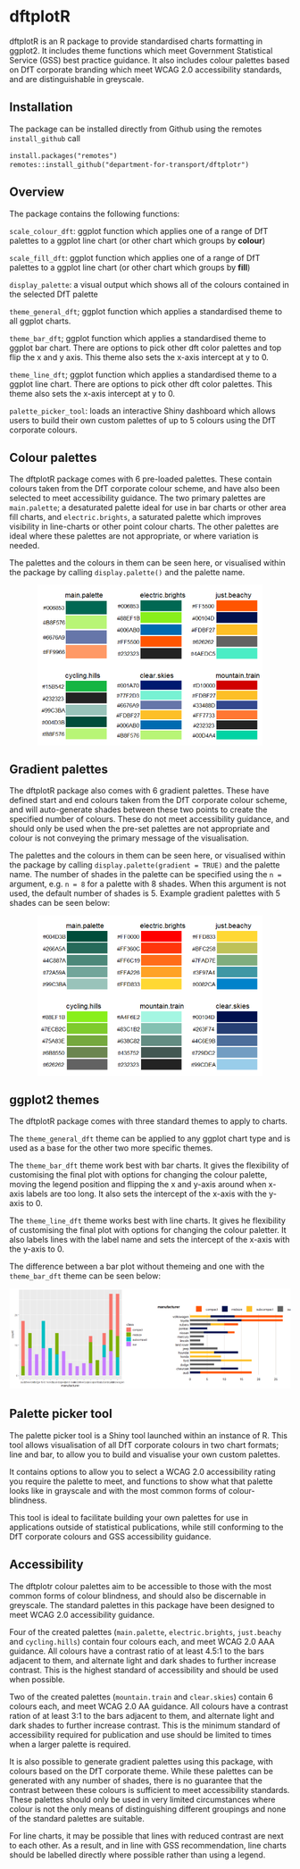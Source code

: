 
# dftplotR

dftplotR is an R package to provide standardised charts formatting in ggplot2. It includes theme functions which meet Government Statistical Service (GSS) best practice guidance. It also includes colour palettes based on DfT corporate branding which meet WCAG 2.0 accessibility standards, and are distinguishable in greyscale.

## Installation

The package can be installed directly from Github using the remotes `install_github` call

    install.packages("remotes")
    remotes::install_github("department-for-transport/dftplotr")

## Overview

The package contains the following functions:

`scale_colour_dft`: ggplot function which applies one of a range of DfT palettes to a ggplot line chart (or other chart which groups by **colour**)

`scale_fill_dft`: ggplot function which applies one of a range of DfT palettes to a ggplot line chart (or other chart which groups by **fill**)

`display_palette`: a visual output which shows all of the colours contained in the selected DfT palette

`theme_general_dft`; ggplot function which applies a standardised theme to all ggplot charts.

`theme_bar_dft`; ggplot function which applies a standardised theme to ggplot bar chart. There are options to pick other dft color palettes and top flip the x and y axis. This theme also sets the x-axis intercept at y to 0.

`theme_line_dft`; ggplot function which applies a standardised theme to a ggplot line chart. There are options to pick other dft color palettes. This theme also sets the x-axis intercept at y to 0.

`palette_picker_tool`: loads an interactive Shiny dashboard which allows users to build their own custom palettes of up to 5 colours using the DfT corporate colours.

## Colour palettes

The dftplotR package comes with 6 pre-loaded palettes. These contain colours taken from the DfT corporate colour scheme, and have also been selected to meet accessibility guidance. The two primary palettes are `main.palette`; a desaturated palette ideal for use in bar charts or other area fill charts, and `electric.brights`, a saturated palette which improves visibility in line-charts or other point colour charts. The other palettes are ideal where these palettes are not appropriate, or where variation is needed.

The palettes and the colours in them can be seen here, or visualised within the package by calling `display.palette()` and the palette name.

<img src="README_files/figure-markdown_github/unnamed-chunk-1-1.png" width="80%" style="display: block; margin: auto;" />

## Gradient palettes

The dftplotR package also comes with 6 gradient palettes. These have defined start and end colours taken from the DfT corporate colour scheme, and will auto-generate shades between these two points to create the specified number of colours. These do not meet accessibility guidance, and should only be used when the pre-set palettes are not appropriate and colour is not conveying the primary message of the visualisation.

The palettes and the colours in them can be seen here, or visualised within the package by calling `display.palette(gradient = TRUE)` and the palette name. The number of shades in the palette can be specified using the `n =` argument, e.g. `n = 8` for a palette with 8 shades. When this argument is not used, the default number of shades is 5. Example gradient palettes with 5 shades can be seen below:

<img src="README_files/figure-markdown_github/unnamed-chunk-2-1.png" width="80%" style="display: block; margin: auto;" />

## ggplot2 themes

The dftplotR package comes with three standard themes to apply to charts.

The `theme_general_dft` theme can be applied to any ggplot chart type and is used as a base for the other two more specific themes.

The `theme_bar_dft` theme work best with bar charts. It gives the flexibility of customising the final plot with options for changing the colour palette, moving the legend position and flipping the x and y-axis around when x-axis labels are too long. It also sets the intercept of the x-axis with the y-axis to 0.

The `theme_line_dft` theme works best with line charts. It gives he flexibility of customising the final plot with options for changing the colour paletter. It also labels lines with the label name and sets the intercept of the x-axis with the y-axis to 0.

The difference between a bar plot without themeing and one with the `theme_bar_dft` theme can be seen below:

<img src="README_files/figure-markdown_github/unnamed-chunk-3-1.png" width="50%" /><img src="README_files/figure-markdown_github/unnamed-chunk-3-2.png" width="50%" />

## Palette picker tool

The palette picker tool is a Shiny tool launched within an instance of R. This tool allows visualisation of all DfT corporate colours in two chart formats; line and bar, to allow you to build and visualise your own custom palettes.

It contains options to allow you to select a WCAG 2.0 accessibility rating you require the palette to meet, and functions to show what that palette looks like in grayscale and with the most common forms of colour-blindness.

This tool is ideal to facilitate building your own palettes for use in applications outside of statistical publications, while still conforming to the DfT corporate colours and GSS accessibility guidance.

## Accessibility

The dftplotr colour palettes aim to be accessible to those with the most common forms of colour blindness, and should also be discernable in greyscale. The standard palettes in this package have been designed to meet WCAG 2.0 accessibility guidance.

Four of the created palettes (`main.palette`, `electric.brights`, `just.beachy` and `cycling.hills`) contain four colours each, and meet WCAG 2.0 AAA guidance. All colours have a contrast ratio of at least 4.5:1 to the bars adjacent to them, and alternate light and dark shades to further increase contrast. This is the highest standard of accessibility and should be used when possible.

Two of the created palettes (`mountain.train` and `clear.skies`) contain 6 colours each, and meet WCAG 2.0 AA guidance. All colours have a contrast ration of at least 3:1 to the bars adjacent to them, and alternate light and dark shades to further increase contrast. This is the minimum standard of accessibility required for publication and use should be limited to times when a larger palette is required.

It is also possible to generate gradient palettes using this package, with colours based on the DfT corporate theme. While these palettes can be generated with any number of shades, there is no guarantee that the contrast between these colours is sufficient to meet accessibility standards. These palettes should only be used in very limited circumstances where colour is not the only means of distinguishing different groupings and none of the standard palettes are suitable.

For line charts, it may be possible that lines with reduced contrast are next to each other. As a result, and in line with GSS recommendation, line charts should be labelled directly where possible rather than using a legend.
